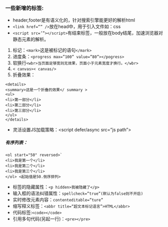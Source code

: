 ### 一些新增的标签:
- header,footer是有语义化的，针对搜索引擎能更好的解析html
- ```<link href=”” />```放在head中，用于引入文件如：css
- ```<script src=’”></script>```有结束标签，一般放在body结尾，加速浏览器对静态元素的解析。

1. 标记：`<mark>`这是被标记的语句`</mark>`
2. 进度条：`<progress max=”100” value=”80”></pogress>`
3. 软换行`<wbr>当页面足够宽则无效果，页面小于元素宽度才换行。</wbr>`
4. `< canvas>< canvas/>`
5. 折叠效果：
```
<details>
<summary>这是一个折叠的效果</ summary >
<ul>
<li>第一部分</li>
<li>第二部分</li>
<li>第三部分</li>
</ul>
</details>
```
- 灵活设置JS加载策略：<script defer/async  src=”js path”></script>
##### 有序列表：
``` 
<ol start="50" reversed>`
<li>我是第一个</li>	
<li>我是第二个</li>	
<li>我是第三个</li>	
</ol> <起始值是50.倒序排列> 
```
- 标签的隐藏属性：`<p hidden>我被隐藏了</p>`
- 输入框的语法纠错属性：`spellcheck=”true”(默认为false则不开启)`
- 实时修改元素内容：`contenteditable=”ture”`
- 缩写释义标签：`<abbr title=“超文本标记语言”>HTML</abbr>`
- 代码标签:`<code></code> `
- 引用多句代码(另起一行)：`<pre></pre>`
